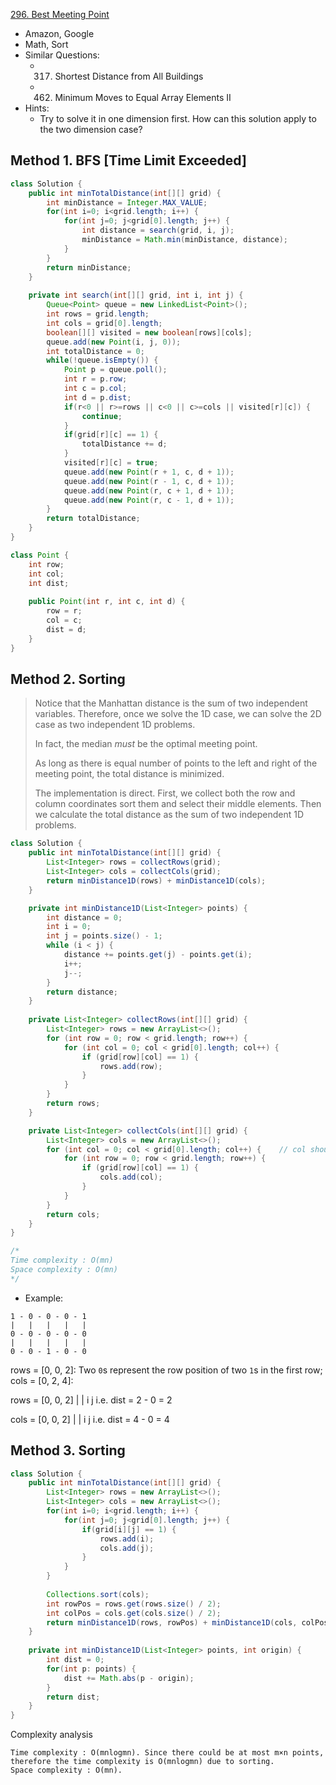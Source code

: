 [296. Best Meeting Point](https://leetcode.com/problems/best-meeting-point/)

* Amazon, Google
* Math, Sort
* Similar Questions:
    * 317. Shortest Distance from All Buildings
    * 462. Minimum Moves to Equal Array Elements II
* Hints:
    * Try to solve it in one dimension first. How can this solution apply to the two dimension case?
    
    
## Method 1. BFS [Time Limit Exceeded]
```java 
class Solution {
    public int minTotalDistance(int[][] grid) {
        int minDistance = Integer.MAX_VALUE;
        for(int i=0; i<grid.length; i++) {
            for(int j=0; j<grid[0].length; j++) {
                int distance = search(grid, i, j);
                minDistance = Math.min(minDistance, distance);
            }
        }
        return minDistance;
    }
    
    private int search(int[][] grid, int i, int j) {
        Queue<Point> queue = new LinkedList<Point>();
        int rows = grid.length;
        int cols = grid[0].length;
        boolean[][] visited = new boolean[rows][cols];
        queue.add(new Point(i, j, 0));
        int totalDistance = 0;
        while(!queue.isEmpty()) {
            Point p = queue.poll();
            int r = p.row;
            int c = p.col;
            int d = p.dist;
            if(r<0 || r>=rows || c<0 || c>=cols || visited[r][c]) {
                continue;
            }
            if(grid[r][c] == 1) {
                totalDistance += d;
            }
            visited[r][c] = true;
            queue.add(new Point(r + 1, c, d + 1));
            queue.add(new Point(r - 1, c, d + 1));
            queue.add(new Point(r, c + 1, d + 1));
            queue.add(new Point(r, c - 1, d + 1));
        }
        return totalDistance;
    }
}

class Point {
    int row;
    int col;
    int dist;
    
    public Point(int r, int c, int d) {
        row = r;
        col = c;
        dist = d;
    }
}
```


## Method 2. Sorting
> Notice that the Manhattan distance is the sum of two independent variables.
> Therefore, once we solve the 1D case, we can solve the 2D case as two independent 1D problems.
>
> In fact, the median *must* be the optimal meeting point.
>
> As long as there is equal number of points to the left and right of the meeting point, the total distance is minimized.
> 
> The implementation is direct. 
> First, we collect both the row and column coordinates sort them and select their middle elements.
> Then we calculate the total distance as the sum of two independent 1D problems.
```java 
class Solution {
    public int minTotalDistance(int[][] grid) {
        List<Integer> rows = collectRows(grid);
        List<Integer> cols = collectCols(grid);
        return minDistance1D(rows) + minDistance1D(cols);
    }

    private int minDistance1D(List<Integer> points) {
        int distance = 0;
        int i = 0;
        int j = points.size() - 1;
        while (i < j) {
            distance += points.get(j) - points.get(i);
            i++;
            j--;
        }
        return distance;
    }
    
    private List<Integer> collectRows(int[][] grid) {
        List<Integer> rows = new ArrayList<>();
        for (int row = 0; row < grid.length; row++) {
            for (int col = 0; col < grid[0].length; col++) {
                if (grid[row][col] == 1) {
                    rows.add(row);
                }
            }
        }
        return rows;
    }

    private List<Integer> collectCols(int[][] grid) {
        List<Integer> cols = new ArrayList<>();
        for (int col = 0; col < grid[0].length; col++) {    // col should be the outer loop
            for (int row = 0; row < grid.length; row++) {
                if (grid[row][col] == 1) {
                    cols.add(col);
                }
            }
        }
        return cols;
    }
}

/*
Time complexity : O(mn)
Space complexity : O(mn)
*/
```

* Example:     
```
1 - 0 - 0 - 0 - 1
|   |   |   |   |
0 - 0 - 0 - 0 - 0
|   |   |   |   |
0 - 0 - 1 - 0 - 0
```

rows = [0, 0, 2]: Two `0`s represent the row position of two `1`s in the first row;         
cols = [0, 2, 4]: 

rows = [0, 0, 2]
        |     |
        i     j
i.e. dist = 2 - 0 = 2

cols = [0, 0, 2]
        |     |
        i     j
i.e. dist = 4 - 0 = 4


## Method 3. Sorting
```java 
class Solution {
    public int minTotalDistance(int[][] grid) {
        List<Integer> rows = new ArrayList<>();
        List<Integer> cols = new ArrayList<>();
        for(int i=0; i<grid.length; i++) {
            for(int j=0; j<grid[0].length; j++) {
                if(grid[i][j] == 1) {
                    rows.add(i);
                    cols.add(j);
                }
            }
        }
        
        Collections.sort(cols);
        int rowPos = rows.get(rows.size() / 2);
        int colPos = cols.get(cols.size() / 2);
        return minDistance1D(rows, rowPos) + minDistance1D(cols, colPos);
    }
    
    private int minDistance1D(List<Integer> points, int origin) {
        int dist = 0;
        for(int p: points) {
            dist += Math.abs(p - origin);
        }
        return dist;
    }
}
```

Complexity analysis

    Time complexity : O(mnlog⁡mn). Since there could be at most m×n points, therefore the time complexity is O(mnlog⁡mn) due to sorting.
    Space complexity : O(mn).



